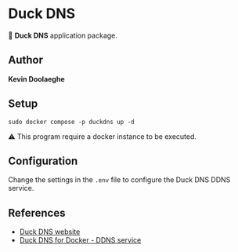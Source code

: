# Duck DNS

:triangular_flag_on_post: **Duck DNS** application package.

## Author

**Kevin Doolaeghe**

## Setup
```
sudo docker compose -p duckdns up -d
```

:warning: This program require a docker instance to be executed.

## Configuration

Change the settings in the `.env` file to configure the Duck DNS DDNS service.

## References

* [Duck DNS website](https://www.duckdns.org/)
* [Duck DNS for Docker - DDNS service](https://hub.docker.com/r/linuxserver/duckdns)
